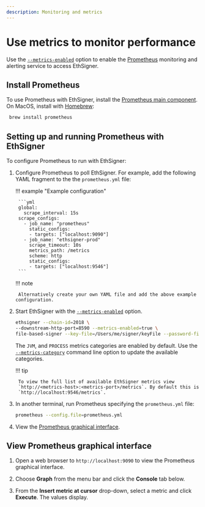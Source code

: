 ```yaml
---
description: Monitoring and metrics
---
```


# Use metrics to monitor performance

Use the [`--metrics-enabled`](../../Reference/CLI/CLI-Syntax.md#metrics-enabled) option to enable
the [Prometheus](https://prometheus.io/) monitoring and alerting service to access EthSigner.

## Install Prometheus

To use Prometheus with EthSigner, install the
[Prometheus main component](https://prometheus.io/download/). On MacOS, install with
[Homebrew](https://formulae.brew.sh/formula/prometheus):

```bash
 brew install prometheus
```

## Setting up and running Prometheus with EthSigner

To configure Prometheus to run with EthSigner:

1. Configure Prometheus to poll EthSigner. For example, add the following YAML fragment to the
   the `prometheus.yml` file:

    !!! example "Example configuration"

        ```yml
        global:
          scrape_interval: 15s
        scrape_configs:
          - job_name: "prometheus"
            static_configs:
            - targets: ["localhost:9090"]
          - job_name: "ethsigner-prod"
            scrape_timeout: 10s
            metrics_path: /metrics
            scheme: http
            static_configs:
            - targets: ["localhost:9546"]
        ```

    !!! note

        Alternatively create your own YAML file and add the above example configuration.

1. Start EthSigner with the
    [`--metrics-enabled`](../../Reference/CLI/CLI-Syntax.md#metrics-enabled) option.

    ```bash
    ethsigner --chain-id=2018 \
    --downstream-http-port=8590 --metrics-enabled=true \
    file-based-signer --key-file=/Users/me/signer/keyFile --password-file=/Users/me/signer/passwordFile
    ```

    The `JVM`, and `PROCESS` metrics categories are enabled by default.
    Use the [`--metrics-category`](../../Reference/CLI/CLI-Syntax.md#metrics-category)
    command line option to update the available categories.

    !!! tip

        To view the full list of available EthSigner metrics view
        `http://<metrics-host>:<metrics-port>/metrics`. By default this is
        `http://localhost:9546/metrics`.

1. In another terminal, run Prometheus specifying the `prometheus.yml` file:

    ```bash
    prometheus --config.file=prometheus.yml
    ```

1. View the [Prometheus graphical interface](#view-prometheus-graphical-interface).

## View Prometheus graphical interface

1. Open a web browser to `http://localhost:9090` to view the Prometheus graphical interface.

1. Choose **Graph** from the menu bar and click the **Console** tab below.

1. From the **Insert metric at cursor** drop-down, select a metric and click **Execute**. The
   values display.

